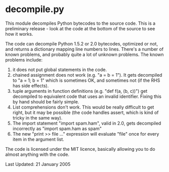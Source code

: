 # decompile.py

This module decompiles Python bytecodes to the source code. This is a preliminary release - look at the code at the bottom of the source to see how it works.

The code can decompile Python 1.5.2 or 2.0 bytecodes, optimized or not, and returns a dictionary mapping line numbers to lines. There's a number of known problems, and probably quite a lot of unknown problems. The known problems include:

1. it does not put global statements in the code.
1. chained assignment does not work (e.g. "a = b = 1"). It gets decompiled to "a = 1; b = 1" which is sometimes OK, and sometimes not (if the RHS has side effects).
1. tuple arguments in function definitions (e.g. "def f(a, (b, c))") get decompiled to equivalent code that uses an invalid identifier. Fixing this by hand should be fairly simple.
1. List comprehensions don't work. This would be really difficult to get right, but it may be possible (the code handles assert, which is kind of tricky in the same way).
1. The import statement "import spam.ham", valid in 2.0, gets decompiled incorrectly as "import spam.ham as spam"
1. The new "print >> file ..." expression will evaluate "file" once for every item in the argument list. 

The code is licensed under the MIT licence, basically allowing you to do almost anything with the code.

Last Updated: 21 January 2005 
